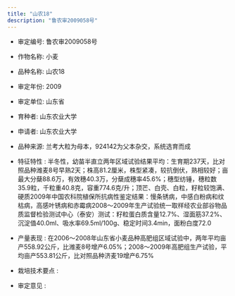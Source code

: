 ```yaml
---
title: "山农18"
description: "鲁农审2009058号"
---
```

* 审定编号:  鲁农审2009058号

*  作物名称:  小麦

*  品种名称:  山农18

*  审定年份:  2009

*  审定单位:  山东省

* 育种者:  山东农业大学

*  申请者:  山东农业大学

*  品种来源:  兰考大粒为母本，924142为父本杂交，系统选育而成

*  特征特性 : 
半冬性，幼苗半直立两年区域试验结果平均：生育期237天，比对照品种潍麦8号早熟2天；株高81.2厘米，株型紧凑，较抗倒伏，熟相较好；亩最大分蘖88.6万，有效穗40.3万，分蘖成穗率45.6%；穗型纺锤，穗粒数35.9粒，千粒重40.8克，容重774.6克/升；顶芒、白壳、白粒，籽粒较饱满、硬质2009年中国农科院植保所抗病性鉴定结果：慢条锈病，中感白粉病和纹枯病，高感叶锈病和赤霉病2008～2009年生产试验统一取样经农业部谷物品质监督检验测试中心（泰安）测试：籽粒蛋白质含量12.7%、湿面筋37.2%、沉淀值40.0ml、吸水率69.5ml/100g、稳定时间3.4min，面粉白度72.0
 
*  产量表现 : 
在2006～2008年山东省小麦品种高肥组区域试验中，两年平均亩产558.92公斤，比潍麦8号增产6.05%；2008～2009年高肥组生产试验，平均亩产553.81公斤，比对照品种济麦19增产6.75%

*  栽培技术要点 : 


*  审定意见 : 

